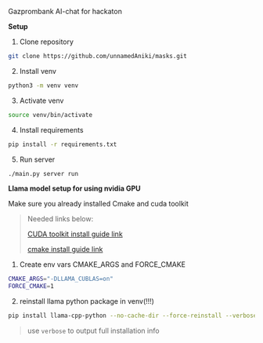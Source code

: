 Gazprombank AI-chat for hackaton

<b>Setup</b>
1. Clone repository
```bash
git clone https://github.com/unnamedAniki/masks.git
```
2. Install venv
```bash
python3 -m venv venv
```
3. Activate venv
```bash
source venv/bin/activate
```
4. Install requirements
```bash
pip install -r requirements.txt
```
5. Run server
```bash
./main.py server run
```
<b>Llama model setup for using nvidia GPU</b>

Make sure you already installed Cmake and cuda toolkit

>Needed links below:
>
>[CUDA toolkit install guide link](https://docs.nvidia.com/cuda/cuda-installation-guide-linux/contents.html)
>
>[cmake install guide link](https://geeksww.com/tutorials/operating_systems/linux/installation/downloading_compiling_and_installing_cmake_on_linux.php)

1. Create env vars CMAKE_ARGS and FORCE_CMAKE
```bash
CMAKE_ARGS="-DLLAMA_CUBLAS=on"
FORCE_CMAKE=1
```
2. reinstall llama python package in venv(!!!) 
```bash
pip install llama-cpp-python --no-cache-dir --force-reinstall --verbose
```
>use `verbose` to output full installation info

